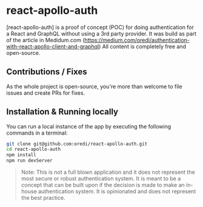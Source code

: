 # react-apollo-auth

[react-apollo-auth] is a proof of concept (POC) for doing authentication for a React and GraphQL without using a 3rd party provider. It was build as part of the article in Medidum.com (https://medium.com/oredi/authentication-with-react-apollo-client-and-graphql) All content is completely free and open-source.

## Contributions / Fixes

As the whole project is open-source, you're more than welcome to file issues and create PRs for fixes.

## Installation & Running locally

You can run a local instance of the app by executing the following commands in a terminal:
```sh
git clone git@github.com:oredi/react-apollo-auth.git
cd react-apollo-auth
npm install
npm run devServer
```

> Note: This is not a full blown application and it does not represent the most secure or robust authentication system. It is meant to be a concept that can be built upon if the decision is made to make an in-house authentication system. It is opinionated and does not represent the best practice.
